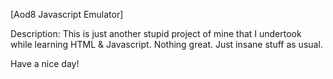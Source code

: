 
[Aod8 Javascript Emulator]

Description:
This is just another stupid project of mine that I undertook
while learning HTML & Javascript. Nothing great. Just insane
stuff as usual.

Have a nice day! 
